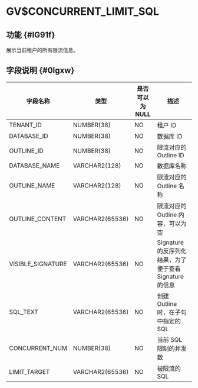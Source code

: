 GV$CONCURRENT_LIMIT_SQL 
============================================



功能 {#lG91f}
-----------

展示当前租户的所有限流信息。

字段说明 {#0Igxw}
-------------



|     **字段名称**      |     **类型**      | **是否可以为 NULL** |                 **描述**                 |
|-------------------|-----------------|----------------|----------------------------------------|
| TENANT_ID         | NUMBER(38)      | NO             | 租户 ID                                  |
| DATABASE_ID       | NUMBER(38)      | NO             | 数据库 ID                                 |
| OUTLINE_ID        | NUMBER(38)      | NO             | 限流对应的 Outline ID                       |
| DATABASE_NAME     | VARCHAR2(128)   | NO             | 数据库名称                                  |
| OUTLINE_NAME      | VARCHAR2(128)   | NO             | 限流对应的 Outline 名称                       |
| OUTLINE_CONTENT   | VARCHAR2(65536) | NO             | 限流对应的 Outline 内容，可以为空                  |
| VISIBLE_SIGNATURE | VARCHAR2(65536) | NO             | Signature 的反序列化结果，为了便于查看 Signature 的信息 |
| SQL_TEXT          | VARCHAR2(65536) | NO             | 创建 Outline 时，在子句中指定的 SQL               |
| CONCURRENT_NUM    | NUMBER(38)      | NO             | 当前 SQL 限制的并发数                          |
| LIMIT_TARGET      | VARCHAR2(65536) | NO             | 被限流的 SQL                               |



